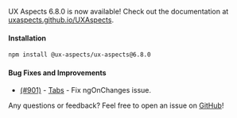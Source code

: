 UX Aspects 6.8.0 is now available! Check out the documentation at [uxaspects.github.io/UXAspects](https://uxaspects.github.io/UXAspects).

#### Installation
```bash
npm install @ux-aspects/ux-aspects@6.8.0
```

#### Bug Fixes and Improvements
* [(#901)](https://github.houston.softwaregrp.net/caf/ux-aspects-micro-focus/issues/901) - [Tabs](https://pages.github.houston.softwaregrp.net/caf/ux-aspects-micro-focus/#/ui-components/layout#tabs) - Fix ngOnChanges issue.

Any questions or feedback? Feel free to open an issue on [GitHub](https://github.com/UXAspects/UXAspects/issues)!
